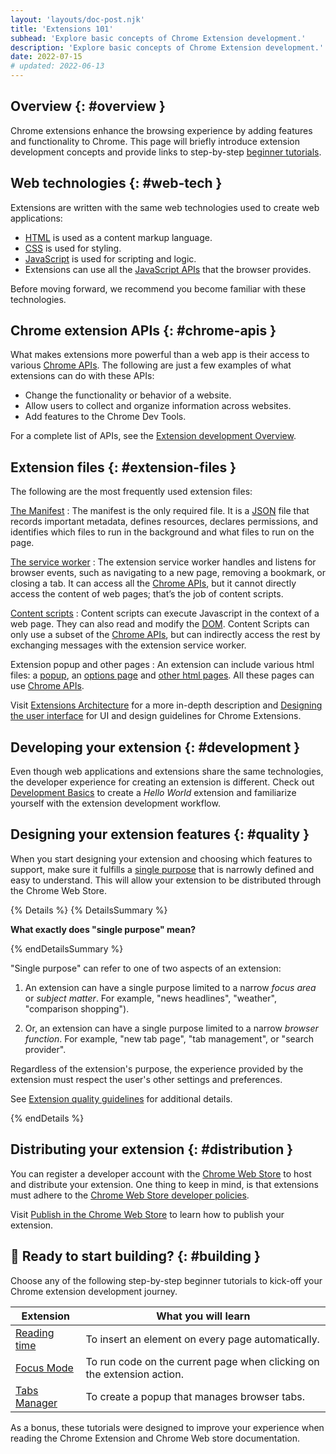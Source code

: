 ```yaml
---
layout: 'layouts/doc-post.njk'
title: 'Extensions 101'
subhead: 'Explore basic concepts of Chrome Extension development.'
description: 'Explore basic concepts of Chrome Extension development.'
date: 2022-07-15
# updated: 2022-06-13
---
```


## Overview {: #overview }

Chrome extensions enhance the browsing experience by adding features and functionality to Chrome.
This page will briefly introduce extension development concepts and provide links to step-by-step
[beginner tutorials][section-tutorials]. 

## Web technologies {: #web-tech }

Extensions are written with the same web technologies used to create web applications:

* [HTML][mdn-html] is used as a content markup language.
* [CSS](https://web.dev/learn/css/) is used for styling.
* [JavaScript][mdn-js] is used for scripting and logic.
* Extensions can use all the [JavaScript APIs][js-apis] that the browser provides.

<!-- Should we use https://developer.chrome.com/docs/extensions/api_other/ or https://developer.mozilla.org/en-US/docs/Web/API -->

Before moving forward, we recommend you become familiar with these technologies.

## Chrome extension APIs {: #chrome-apis }

What makes extensions more powerful than a web app is their access to various [Chrome APIs][doc-apis]. The following are just a few examples of what extensions can do with these APIs:

* Change the functionality or behavior of a website. 
* Allow users to collect and organize information across websites.
* Add features to the Chrome Dev Tools.

For a complete list of APIs, see the [Extension development Overview][doc-dev-overview].

## Extension files {: #extension-files }

The following are the most frequently used extension files:

[The Manifest][doc-manifest]
: The manifest is the only required file. It is a [JSON][mdn-json] file that records important
metadata, defines resources, declares permissions, and identifies which files to run in the
background and what files to run on the page.

[The service worker][doc-service-worker]
: The extension service worker handles and listens for browser events, such as navigating to a new
page, removing a bookmark, or closing a tab. It can access all the [Chrome APIs][doc-apis], but it
cannot directly access the content of web pages; that’s the job of content scripts.

[Content scripts][doc-content-scripts]
: Content scripts can execute Javascript in the context of a web page. They can also read and modify
the [DOM][mdn-dom]. Content Scripts can only use a subset of the [Chrome APIs][doc-reference], but
can indirectly access the rest by exchanging messages with the extension service worker.

Extension popup and other pages
: An extension can include various html files: a [popup][doc-popup], an [options page][doc-options]
and [other html pages][doc-ext-pages]. All these pages can use [Chrome APIs][doc-apis].

Visit [Extensions Architecture][doc-arch] for a more in-depth description and [Designing the
user interface][doc-ui] for UI and design guidelines for Chrome Extensions.

## Developing your extension {: #development }

Even though web applications and extensions share the same technologies, the developer experience
for creating an extension is different. Check out [Development Basics][doc-dev-basics] to
create a _Hello World_ extension and familiarize yourself with the extension development workflow.

## Designing your extension features {: #quality }

When you start designing your extension and choosing which features to support, make sure it
fulfills a [single purpose][doc-single-purpose] that is narrowly defined and easy to understand.
This will allow your extension to be distributed through the Chrome Web Store.

{% Details %}
{% DetailsSummary %}

**What exactly does "single purpose" mean?**

{% endDetailsSummary %}

"Single purpose" can refer to one of two aspects of an extension:

1. An extension can have a single purpose limited to a narrow _focus area_ or _subject matter_. For
example, "news headlines", "weather", "comparison shopping").

2. Or, an extension can have a single purpose limited to a narrow _browser function_. For example,
"new tab page", "tab management", or "search provider".

Regardless of the extension's purpose, the experience provided by the extension must respect the
user's other settings and preferences.

See [Extension quality guidelines][doc-single-purpose] for additional details.

{% endDetails %}

## Distributing your extension {: #distribution }

You can register a developer account with the [Chrome Web Store][chrome-web-store] to host and distribute your
extension. One thing to keep in mind, is that extensions must adhere to the [Chrome Web Store
developer policies][doc-cws-policy]. 

Visit [Publish in the Chrome Web Store][doc-cws-publish] to learn how to publish your extension.

## 🚀 Ready to start building? {: #building }

Choose any of the following step-by-step beginner tutorials to kick-off your Chrome extension
development journey. 

| Extension                        | What you will learn                                                    |
|----------------------------------|------------------------------------------------------------------------|
| [Reading time][tut-reading-time] | To insert an element on every page automatically.                      |
| [Focus Mode][tut-focus-mode]     | To run code on the current page when clicking on the extension action. |
| [Tabs Manager][tut-tabs-manager]     | To create a popup that manages browser tabs.                           |

As a bonus, these tutorials were designed to improve your experience when reading the Chrome Extension and Chrome Web store documentation.


[chrome-web-store]: https://chrome.google.com/webstore/
[doc-apis]: /docs/extensions/reference/
[doc-arch]: /docs/extensions/mv3/architecture-overview/
[doc-content-scripts]: /docs/extensions/mv3/content_scripts/
[doc-cws-policy]: /docs/webstore/program_policies/
[doc-cws-publish]: /docs/webstore/publish/
[doc-dev-basics]: /docs/extensions/mv3/getstarted/development-basics
[doc-dev-overview]: /docs/extensions/mv3/devguide
[doc-ext-pages]: /docs/extensions/mv3/user_interface/
[doc-manifest]: /docs/extensions/mv3/manifest/
[doc-options]: /docs/extensions/mv3/user_interface/
[doc-popup]: /docs/extensions/mv3/user_interface/
[doc-reference]: /docs/extensions/reference/
[doc-service-worker]: /docs/extensions/mv3/service_workers/
[doc-single-purpose]: /docs/extensions/mv3/single_purpose/
[doc-single-purpose]: /docs/webstore/program_policies/#single-purpose
[doc-ui]: /docs/extensions/mv3/user_interface/
[js-apis]: /docs/extensions/api_other/
[mdn-dom]: https://developer.mozilla.org/d`ocs/Web/API/Document_Object_Model
[mdn-html]: https://developer.mozilla.org/docs/Learn/html
[mdn-js]: https://developer.mozilla.org/docs/Learn/JavaScript
[mdn-json]: https://developer.mozilla.org/docs/Glossary/JSON
[section-tutorials]: #building
[tut-focus-mode]: /docs/extensions/mv3/getstarted/tut-focus-mode
[tut-reading-time]: /docs/extensions/mv3/getstarted/tut-reading-time
[tut-tabs-manager]: /docs/extensions/mv3/getstarted/tut-tabs-manager